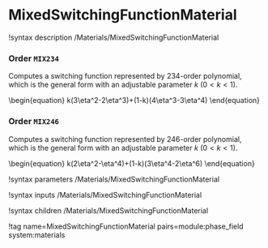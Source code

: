 # MixedSwitchingFunctionMaterial

!syntax description /Materials/MixedSwitchingFunctionMaterial

### Order `MIX234`

Computes a switching function represented by 234-order polynomial, which is the
general form with an adjustable parameter $k$ ($0<k<1$).

\begin{equation}
k(3\eta^2-2\eta^3)+(1-k)(4\eta^3-3\eta^4)
\end{equation}

### Order `MIX246`

Computes a switching function represented by 246-order polynomial, which is the
general form with an adjustable parameter $k$ ($0<k<1$).

\begin{equation}
k(2\eta^2-\eta^4)+(1-k)(3\eta^4-2\eta^6)
\end{equation}

!syntax parameters /Materials/MixedSwitchingFunctionMaterial

!syntax inputs /Materials/MixedSwitchingFunctionMaterial

!syntax children /Materials/MixedSwitchingFunctionMaterial

!tag name=MixedSwitchingFunctionMaterial pairs=module:phase_field system:materials
